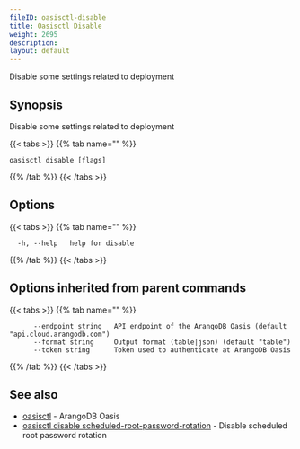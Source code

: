 ```yaml
---
fileID: oasisctl-disable
title: Oasisctl Disable
weight: 2695
description: 
layout: default
---
```

Disable some settings related to deployment

## Synopsis

Disable some settings related to deployment

{{< tabs >}}
{{% tab name="" %}}
```
oasisctl disable [flags]
```
{{% /tab %}}
{{< /tabs >}}

## Options

{{< tabs >}}
{{% tab name="" %}}
```
  -h, --help   help for disable
```
{{% /tab %}}
{{< /tabs >}}

## Options inherited from parent commands

{{< tabs >}}
{{% tab name="" %}}
```
      --endpoint string   API endpoint of the ArangoDB Oasis (default "api.cloud.arangodb.com")
      --format string     Output format (table|json) (default "table")
      --token string      Token used to authenticate at ArangoDB Oasis
```
{{% /tab %}}
{{< /tabs >}}

## See also

* [oasisctl](../oasisctl-options)	 - ArangoDB Oasis
* [oasisctl disable scheduled-root-password-rotation](oasisctl-disable-scheduled-root-password-rotation)	 - Disable scheduled root password rotation

